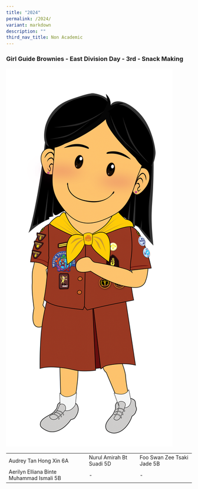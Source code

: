 ```yaml
---
title: "2024"
permalink: /2024/
variant: markdown
description: ""
third_nav_title: Non Academic
---
```

### Girl Guide Brownies - East Division Day - 3rd - Snack Making

![](/images/Mascots/design%20girl%204a.png)

|   |   |   |
| -------- | -------- | -------- |
| Audrey Tan Hong Xin 6A | Nurul Amirah Bt Suadi 5D | Foo Swan Zee Tsaki Jade 5B |
| Aerilyn Elliana Binte Muhammad Ismali 5B  | -   | -   |